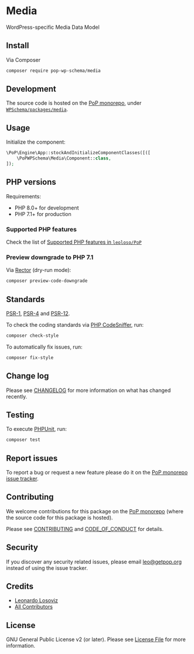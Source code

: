 # Media

<!--
[![Build Status][ico-travis]][link-travis]
[![Quality Score][ico-code-quality]][link-code-quality]
[![Software License][ico-license]](LICENSE.md)
[![Latest Version on Packagist][ico-version]][link-packagist]
[![Coverage Status][ico-scrutinizer]][link-scrutinizer]
[![Total Downloads][ico-downloads]][link-downloads]
-->

WordPress-specific Media Data Model

## Install

Via Composer

``` bash
composer require pop-wp-schema/media
```

## Development

The source code is hosted on the [PoP monorepo](https://github.com/leoloso/PoP), under [`WPSchema/packages/media`](https://github.com/leoloso/PoP/tree/master/layers/WPSchema/packages/media).

## Usage

Initialize the component:

``` php
\PoP\Engine\App::stockAndInitializeComponentClasses([([
    \PoPWPSchema\Media\Component::class,
]);
```

## PHP versions

Requirements:

- PHP 8.0+ for development
- PHP 7.1+ for production

### Supported PHP features

Check the list of [Supported PHP features in `leoloso/PoP`](https://github.com/leoloso/PoP/blob/master/docs/supported-php-features.md)

### Preview downgrade to PHP 7.1

Via [Rector](https://github.com/rectorphp/rector) (dry-run mode):

```bash
composer preview-code-downgrade
```

## Standards

[PSR-1](https://www.php-fig.org/psr/psr-1), [PSR-4](https://www.php-fig.org/psr/psr-4) and [PSR-12](https://www.php-fig.org/psr/psr-12).

To check the coding standards via [PHP CodeSniffer](https://github.com/squizlabs/PHP_CodeSniffer), run:

``` bash
composer check-style
```

To automatically fix issues, run:

``` bash
composer fix-style
```

## Change log

Please see [CHANGELOG](CHANGELOG.md) for more information on what has changed recently.

## Testing

To execute [PHPUnit](https://phpunit.de/), run:

``` bash
composer test
```

## Report issues

To report a bug or request a new feature please do it on the [PoP monorepo issue tracker](https://github.com/leoloso/PoP/issues).

## Contributing

We welcome contributions for this package on the [PoP monorepo](https://github.com/leoloso/PoP) (where the source code for this package is hosted).

Please see [CONTRIBUTING](CONTRIBUTING.md) and [CODE_OF_CONDUCT](CODE_OF_CONDUCT.md) for details.

## Security

If you discover any security related issues, please email leo@getpop.org instead of using the issue tracker.

## Credits

- [Leonardo Losoviz][link-author]
- [All Contributors][link-contributors]

## License

GNU General Public License v2 (or later). Please see [License File](LICENSE.md) for more information.

[ico-version]: https://img.shields.io/packagist/v/pop-wp-schema/media.svg?style=flat-square
[ico-license]: https://img.shields.io/badge/license-GPLv2-brightgreen.svg?style=flat-square
[ico-travis]: https://img.shields.io/travis/pop-wp-schema/media/master.svg?style=flat-square
[ico-scrutinizer]: https://img.shields.io/scrutinizer/coverage/g/pop-wp-schema/media.svg?style=flat-square
[ico-code-quality]: https://img.shields.io/scrutinizer/g/pop-wp-schema/media.svg?style=flat-square
[ico-downloads]: https://img.shields.io/packagist/dt/pop-wp-schema/media.svg?style=flat-square

[link-packagist]: https://packagist.org/packages/pop-wp-schema/media
[link-travis]: https://travis-ci.org/pop-wp-schema/media
[link-scrutinizer]: https://scrutinizer-ci.com/g/pop-wp-schema/media/code-structure
[link-code-quality]: https://scrutinizer-ci.com/g/pop-wp-schema/media
[link-downloads]: https://packagist.org/packages/pop-wp-schema/media
[link-author]: https://github.com/leoloso
[link-contributors]: ../../../../../../contributors

